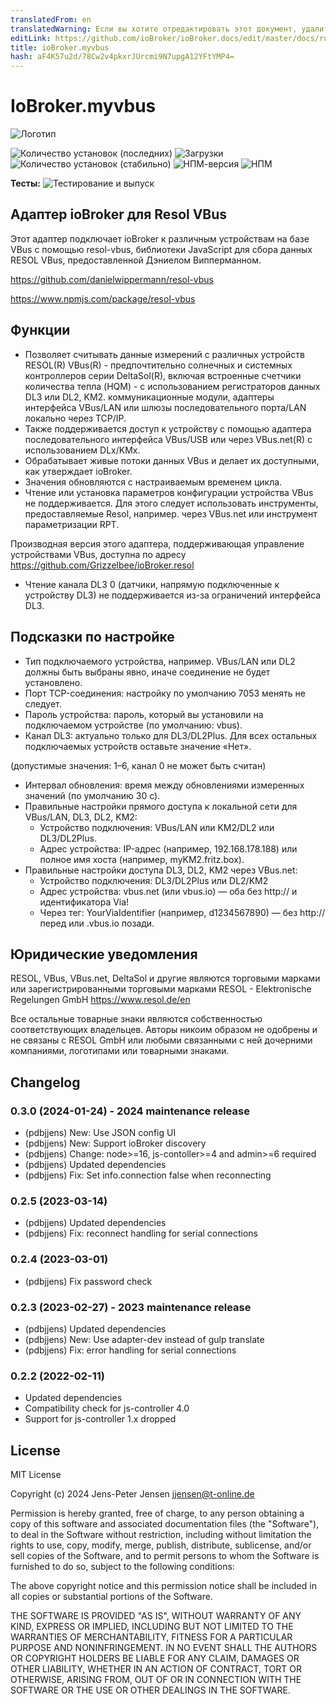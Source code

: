 ```yaml
---
translatedFrom: en
translatedWarning: Если вы хотите отредактировать этот документ, удалите поле «translatedFrom», в противном случае этот документ будет снова автоматически переведен
editLink: https://github.com/ioBroker/ioBroker.docs/edit/master/docs/ru/adapterref/iobroker.myvbus/README.md
title: ioBroker.myvbus
hash: aF4K57u2d/78Cw2v4pkxrJUrcmi9N7upgA12YFtYMP4=
---
```

# IoBroker.myvbus
![Логотип](../../../en/adapterref/iobroker.myvbus/admin/myvbus.png)

![Количество установок (последних)](http://iobroker.live/badges/myvbus-installed.svg)
![Загрузки](https://img.shields.io/npm/dm/iobroker.myvbus.svg)
![Количество установок (стабильно)](http://iobroker.live/badges/myvbus-stable.svg)
![НПМ-версия](https://img.shields.io/npm/v/iobroker.myvbus.svg)
![НПМ](https://nodei.co/npm/iobroker.myvbus.png?downloads=true)

**Тесты:** ![Тестирование и выпуск](https://github.com/iobroker-community-adapters/iobroker.myvbus/workflows/Test%20and%20Release/badge.svg)

## Адаптер ioBroker для Resol VBus
Этот адаптер подключает ioBroker к различным устройствам на базе VBus с помощью resol-vbus, библиотеки JavaScript для сбора данных RESOL VBus, предоставленной Дэниелом Випперманном.

<https://github.com/danielwippermann/resol-vbus>

<https://www.npmjs.com/package/resol-vbus>

## Функции
* Позволяет считывать данные измерений с различных устройств RESOL(R) VBus(R) - предпочтительно солнечных и системных контроллеров серии DeltaSol(R), включая встроенные счетчики количества тепла (HQM) - с использованием регистраторов данных DL3 или DL2, KM2. коммуникационные модули, адаптеры интерфейса VBus/LAN или шлюзы последовательного порта/LAN локально через TCP/IP.
* Также поддерживается доступ к устройству с помощью адаптера последовательного интерфейса VBus/USB или через VBus.net(R) с использованием DLx/KMx.
* Обрабатывает живые потоки данных VBus и делает их доступными, как утверждает ioBroker.
* Значения обновляются с настраиваемым временем цикла.
* Чтение или установка параметров конфигурации устройства VBus не поддерживается. Для этого следует использовать инструменты, предоставляемые Resol, например. через VBus.net или инструмент параметризации RPT.

Производная версия этого адаптера, поддерживающая управление устройствами VBus, доступна по адресу <https://github.com/Grizzelbee/ioBroker.resol>

* Чтение канала DL3 0 (датчики, напрямую подключенные к устройству DL3) не поддерживается из-за ограничений интерфейса DL3.

## Подсказки по настройке
* Тип подключаемого устройства, например. VBus/LAN или DL2 должны быть выбраны явно, иначе соединение не будет установлено.
* Порт TCP-соединения: настройку по умолчанию 7053 менять не следует.
* Пароль устройства: пароль, который вы установили на подключаемом устройстве (по умолчанию: vbus).
* Канал DL3: актуально только для DL3/DL2Plus. Для всех остальных подключаемых устройств оставьте значение «Нет».

(допустимые значения: 1–6, канал 0 не может быть считан)

* Интервал обновления: время между обновлениями измеренных значений (по умолчанию 30 с).
* Правильные настройки прямого доступа к локальной сети для VBus/LAN, DL3, DL2, KM2:
  * Устройство подключения: VBus/LAN или KM2/DL2 или DL3/DL2Plus.
  * Адрес устройства: IP-адрес (например, 192.168.178.188) или полное имя хоста (например, myKM2.fritz.box).
* Правильные настройки доступа DL3, DL2, KM2 через VBus.net:
  * Устройство подключения: DL3/DL2Plus или DL2/KM2
  * Адрес устройства: vbus.net (или vbus.io) — оба без http:// и идентификатора Via!
  * Через тег: YourViaIdentifier (например, d1234567890) — без http:// перед или .vbus.io позади.

## Юридические уведомления
RESOL, VBus, VBus.net, DeltaSol и другие являются торговыми марками или зарегистрированными торговыми марками RESOL - Elektronische Regelungen GmbH <https://www.resol.de/en>

Все остальные товарные знаки являются собственностью соответствующих владельцев.
Авторы никоим образом не одобрены и не связаны с RESOL GmbH или любыми связанными с ней дочерними компаниями, логотипами или товарными знаками.

## Changelog
<!--
  Placeholder for the next version (at the beginning of the line):
  ### **WORK IN PROGRESS**
-->
### 0.3.0 (2024-01-24) - 2024 maintenance release

* (pdbjjens) New: Use JSON config UI
* (pdbjjens) New: Support ioBroker discovery
* (pdbjjens) Change: node>=16, js-contoller>=4 and admin>=6 required
* (pdbjjens) Updated dependencies
* (pdbjjens) Fix: Set info.connection false when reconnecting

### 0.2.5 (2023-03-14)

* (pdbjjens) Updated dependencies
* (pdbjjens) Fix: reconnect handling for serial connections

### 0.2.4 (2023-03-01)

* (pdbjjens) Fix password check

### 0.2.3 (2023-02-27) - 2023 maintenance release

* (pdbjjens) Updated dependencies
* (pdbjjens) New: Use adapter-dev instead of gulp translate
* (pdbjjens) Fix: error handling for serial connections

### 0.2.2 (2022-02-11)

* Updated dependencies
* Compatibility check for js-controller 4.0
* Support for js-controller 1.x dropped

## License

MIT License

Copyright (c) 2024 Jens-Peter Jensen <jjensen@t-online.de>

Permission is hereby granted, free of charge, to any person obtaining a copy
of this software and associated documentation files (the "Software"), to deal
in the Software without restriction, including without limitation the rights
to use, copy, modify, merge, publish, distribute, sublicense, and/or sell
copies of the Software, and to permit persons to whom the Software is
furnished to do so, subject to the following conditions:

The above copyright notice and this permission notice shall be included in all
copies or substantial portions of the Software.

THE SOFTWARE IS PROVIDED "AS IS", WITHOUT WARRANTY OF ANY KIND, EXPRESS OR
IMPLIED, INCLUDING BUT NOT LIMITED TO THE WARRANTIES OF MERCHANTABILITY,
FITNESS FOR A PARTICULAR PURPOSE AND NONINFRINGEMENT. IN NO EVENT SHALL THE
AUTHORS OR COPYRIGHT HOLDERS BE LIABLE FOR ANY CLAIM, DAMAGES OR OTHER
LIABILITY, WHETHER IN AN ACTION OF CONTRACT, TORT OR OTHERWISE, ARISING FROM,
OUT OF OR IN CONNECTION WITH THE SOFTWARE OR THE USE OR OTHER DEALINGS IN THE
SOFTWARE.
